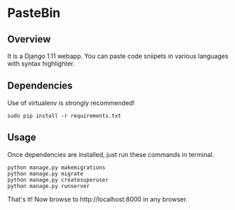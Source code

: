 # PasteBin

## Overview
It is a Django 1.11 webapp. You can paste code sniipets in various languages with syntax highlighter.

## Dependencies
Use of virtualenv is strongly recommended!

```sudo pip install -r requirements.txt```

## Usage

Once dependencies are installed, just run these commands in terminal.

```
python manage.py makemigrations
python manage.py migrate
python manage.py createsuperuser
python manage.py runserver
```

That's it! Now browse to http://localhost:8000 in any browser.